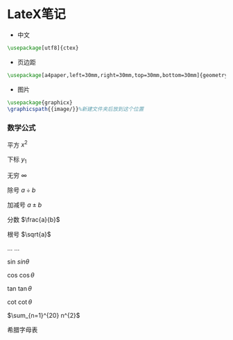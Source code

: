 # LateX笔记

- 中文

```latex
\usepackage[utf8]{ctex}
```

- 页边距

```latex
\usepackage[a4paper,left=30mm,right=30mm,top=30mm,bottom=30mm]{geometry}
```

- 图片

```latex
\usepackage{graphicx}
\graphicspath{{image/}}%新建文件夹后放到这个位置
```



### 数学公式

平方         $x^2$

下标         $y_1$

无穷         $\infty$

除号         $a\div{b}$

加减号     $a\pm{b}$

分数         $\frac{a}{b}$

根号         $\sqrt{a}$

...               $\dots$

sin             $sin{\theta}$

cos            $\cos{\theta}$

tan            $\tan{\theta}$

cot             $\cot{\theta}$



$\sum_{n=1}^{20} n^{2}$









希腊字母表

